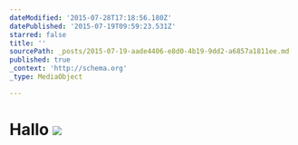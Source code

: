 ```yaml
---
dateModified: '2015-07-28T17:18:56.180Z'
datePublished: '2015-07-19T09:59:23.531Z'
starred: false
title: ''
sourcePath: _posts/2015-07-19-aade4406-e8d0-4b19-9dd2-a6857a1811ee.md
published: true
_context: 'http://schema.org'
_type: MediaObject

---
```

# Hallo ![](https://the-grid-user-content.s3-us-west-2.amazonaws.com/4913f853-1a4b-44a5-803c-b8f4dc84c841.jpg)